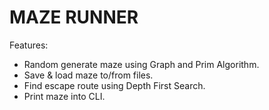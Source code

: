 # MAZE RUNNER

Features:
- Random generate maze using Graph and Prim Algorithm.
- Save & load maze to/from files.
- Find escape route using Depth First Search.
- Print maze into CLI.